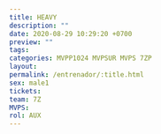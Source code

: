 ```yaml
---
title: HEAVY
description: ""
date: 2020-08-29 10:29:20 +0700
preview: ""
tags: 
categories: MVPP1024 MVPSUR MVPS 7ZP
layout: 
permalink: /entrenador/:title.html
sex: male1
tickets: 
team: 7Z
MVPS: 
rol: AUX
---
```

